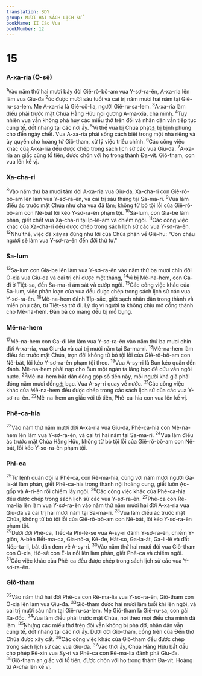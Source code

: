 ```yaml
---
translation: BDY
group: MƯƠI HAI SÁCH LỊCH SỬ
bookName: II Các Vua 
bookNumber: 12
---
```


<div class="title"><h1>15</h1><h3>A-xa-ria (Ô-sê)</h3></div>
<span class="verse 2vua_15_1"><sup>1</sup>Vào năm thứ hai mươi bảy đời Giê-rô-bô-am vua Y-sơ-ra-ên, A-xa-ria lên làm vua Giu-đa </span>
<span class="verse 2vua_15_2"><sup>2</sup>úc được mười sáu tuổi và cai trị năm mươi hai năm tại Giê-ru-sa-lem. Mẹ A-xa-ria là Giê-cô-lia, người Giê-ru-sa-lem. </span>
<span class="verse 2vua_15_3"><sup>3</sup>A-xa-ria làm điều phải trước mặt Chúa Hằng Hữu noi gương A-ma-xia, cha mình. </span>
<span class="verse 2vua_15_4"><sup>4</sup>Tuy nhiên vua vẫn không phá hủy các miếu thờ trên đồi và nhân dân vẫn tiếp tục cúng tế, đốt nhang tại các nơi ấy. </span>
<span class="verse 2vua_15_5"><sup>5</sup>Vì thế vua bị Chúa phạt<a href="#" data-toggle="tooltip" data-placement="bottom" title="Nt đánh">⚓</a> bị bịnh phung cho đến ngày chết. Vua A-xa-ria phải sống cách biệt trong một nhà riêng và ủy quyền cho hoàng tử Giô-tham, xử lý việc triều chính. </span>
<span class="verse 2vua_15_6"><sup>6</sup>Các công việc khác của A-xa-ria đều được chép trong sách lịch sử các vua Giu-đa. </span>
<span class="verse 2vua_15_7"><sup>7</sup>A-xa-ria an giấc cùng tổ tiên, được chôn với họ trong thành Đa-vít. Giô-tham, con vua lên kế vị.</span>
<div class="title"><h3>Xa-cha-ri</h3></div>
<span class="verse 2vua_15_8"><sup>8</sup>Vào năm thứ ba mươi tám đời A-xa-ria vua Giu-đa, Xa-cha-ri con Giê-rô-bô-am lên làm vua Y-sơ-ra-ên, và cai trị sáu tháng tại Sa-ma-ri. </span>
<span class="verse 2vua_15_9"><sup>9</sup>Vua làm điều ác trước mặt Chúa như cha vua đã làm; không từ bỏ tội lỗi của Giê-rô-bô-am con Nê-bát lôi kéo Y-sơ-ra-ên phạm tội. </span>
<span class="verse 2vua_15_10"><sup>10</sup>Sa-lum, con Gia-be làm phản, giết chết vua Xa-cha-ri tại Íp-lê-am và chiếm ngôi. </span>
<span class="verse 2vua_15_11"><sup>11</sup>Các công việc khác của Xa-cha-ri đều được chép trong sách lịch sử các vua Y-sơ-ra-ên. </span>
<span class="verse 2vua_15_12"><sup>12</sup>Như thế, việc đã xảy ra đúng như lời của Chúa phán về Giê-hu: &#34;Con cháu ngươi sẽ làm vua Y-sơ-ra-ên đến đời thứ tư.&#34;</span>
<div class="title"><h3>Sa-lum</h3></div>
<span class="verse 2vua_15_13"><sup>13</sup>Sa-lum con Gia-be lên làm vua Y-sơ-ra-ên vào năm thứ ba mươi chín đời Ô-xia vua Giu-đa và cai trị chỉ được một tháng, </span>
<span class="verse 2vua_15_14"><sup>14</sup>vì bị Mê-na-hem, con Ga-đi ở Tiệt-sa, đến Sa-ma-ri ám sát và cướp ngôi. </span>
<span class="verse 2vua_15_15"><sup>15</sup>Các công việc khác của Sa-lum, việc phản loạn của vua đều được chép trong sách lịch sử các vua Y-sơ-ra-ên. </span>
<span class="verse 2vua_15_16"><sup>16</sup>Mê-na-hem đánh Típ-sắc, giết sạch nhân dân trong thành và miền phụ cận, từ Tiệt-sa trở đi. Lý do vì người ta không chịu mở cổng thành cho Mê-na-hem. Đàn bà có mang đều bị mổ bụng.</span>
<div class="title"><h3>Mê-na-hem</h3></div>
<span class="verse 2vua_15_17"><sup>17</sup>Mê-na-hem con Ga-đi lên làm vua Y-sơ-ra-ên vào năm thứ ba mươi chín đời A-xa-ria, vua Giu-đa và cai trị mười năm tại Sa-ma-ri. </span>
<span class="verse 2vua_15_18"><sup>18</sup>Mê-na-hem làm điều ác trước mặt Chúa, trọn đời không từ bỏ tội lỗi của Giê-rô-bô-am con Nê-bát, lôi kéo Y-sơ-ra-ên phạm tội theo. </span>
<span class="verse 2vua_15_19"><sup>19</sup>Vua A-sy-ri là Bun kéo quân đến đánh. Mê-na-hem phải nạp cho Bun một ngàn ta lâng bạc để cứu vãn ngôi nước. </span>
<span class="verse 2vua_15_20"><sup>20</sup>Mê-na-hem bắt dân đóng góp số tiền này, mỗi người khá giả phải đóng năm mươi đồng<a href="#" data-toggle="tooltip" data-placement="bottom" title="Nt sheqels">⚓</a> bạc. Vua A-sy-ri quay về nước. </span>
<span class="verse 2vua_15_21"><sup>21</sup>Các công việc khác của Mê-na-hem đều được chép trong các sách lịch sử của các vua Y-sơ-ra-ên. </span>
<span class="verse 2vua_15_22"><sup>22</sup>Mê-na-hem an giấc với tổ tiên, Phê-ca-hia con vua lên kế vị.</span>
<div class="title"><h3>Phê-ca-hia</h3></div>
<span class="verse 2vua_15_23"><sup>23</sup>Vào năm thứ năm mươi đời A-xa-ria vua Giu-đa, Phê-ca-hia con Mê-na-hem lên làm vua Y-sơ-ra-ên, và cai trị hai năm tại Sa-ma-ri. </span>
<span class="verse 2vua_15_24"><sup>24</sup>Vua làm điều ác trước mặt Chúa Hằng Hữu, không từ bỏ tội lỗi của Giê-rô-bô-am con Nê-bát, lôi kéo Y-sơ-ra-ên phạm tội.</span>
<div class="title"><h3>Phi-ca</h3></div>
<span class="verse 2vua_15_25"><sup>25</sup>Tư lệnh quân đội là Phê-ca, con Rê-ma-hia, cùng với năm mươi người Ga-la-át làm phản, giết Phê-ca-hia trong thành nội hoàng cung, giết luôn Ạc-gốp và A-ri-ên rồi chiếm lấy ngôi. </span>
<span class="verse 2vua_15_26"><sup>26</sup>Các công việc khác của Phê-ca-hia đều được chép trong sách lịch sử các vua Y-sơ-ra-ên. </span>
<span class="verse 2vua_15_27"><sup>27</sup>Phê-ca con Rê-ma-lia lên làm vua Y-sơ-ra-ên vào năm thứ năm mươi hai đời A-xa-ria vua Giu-đa và cai trị hai mươi năm tại Sa-ma-ri. </span>
<span class="verse 2vua_15_28"><sup>28</sup>Vua làm điều ác trước mặt Chúa, không từ bỏ tội lỗi của Giê-rô-bô-am con Nê-bát, lôi kéo Y-sơ-ra-ên phạm tội.<br/></span>
<span class="verse 2vua_15_29"><sup>29</sup>Dưới đời Phê-ca, Tiếc-la Phi-lê-se vua A-sy-ri đánh Y-sơ-ra-ên, chiếm Y-giôn, A-bên Bết-ma-ca, Gia-nô-a, Kê-đe, Hát-so, Ga-la-át, Ga-li-lê và đất Nép-ta-li, bắt dân đem về A-sy-ri. </span>
<span class="verse 2vua_15_30"><sup>30</sup>Vào năm thứ hai mươi đời vua Giô-tham con Ô-xia, Hô-sê con Ê-la nổi lên làm phản, giết Phê-ca và chiếm ngôi. </span>
<span class="verse 2vua_15_31"><sup>31</sup>Các việc khác của Phê-ca đều được chép trong sách lịch sử các vua Y-sơ-ra-ên.</span>
<div class="title"><h3>Giô-tham</h3></div>
<span class="verse 2vua_15_32"><sup>32</sup>Vào năm thứ hai đời Phê-ca con Rê-ma-lia vua Y-sơ-ra-ên, Giô-tham con Ô-xia lên làm vua Giu-đa. </span>
<span class="verse 2vua_15_33"><sup>33</sup>Giô-tham được hai mươi lăm tuổi khi lên ngôi, và cai trị mười sáu năm tại Giê-ru-sa-lem. Mẹ Giô-tham là Giê-ru-sa, con gái Xa-đốc. </span>
<span class="verse 2vua_15_34"><sup>34</sup>Vua làm điều phải trước mặt Chúa, noi theo mọi điều cha mình đã làm. </span>
<span class="verse 2vua_15_35"><sup>35</sup>Nhưng các miếu thờ trên đồi vẫn không bị phá dỡ, nhân dân vẫn cúng tế, đốt nhang tại các nơi ấy. Dưới đời Giô-tham, cổng trên của Đền thờ Chúa được xây cất. </span>
<span class="verse 2vua_15_36"><sup>36</sup>Các công việc khác của Giô-tham đều được chép trong sách lịch sử các vua Giu-đa. </span>
<span class="verse 2vua_15_37"><sup>37</sup>Vào thời ấy, Chúa Hằng Hữu bắt đầu cho phép Rê-xin vua Sy-ri và Phê-ca con Rê-ma-lia đánh phá Giu-đa. </span>
<span class="verse 2vua_15_38"><sup>38</sup>Giô-tham an giấc với tổ tiên, được chôn với họ trong thành Đa-vít. Hoàng tử A-cha lên kế vị.</span>
